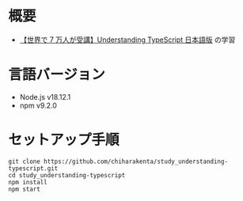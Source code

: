 # 概要

- [【世界で 7 万人が受講】Understanding TypeScript 日本語版](https://www.udemy.com/course/understanding-typescript-jp/) の学習

# 言語バージョン

- Node.js v18.12.1
- npm v9.2.0

# セットアップ手順

```shell
git clone https://github.com/chiharakenta/study_understanding-typescript.git
cd study_understanding-typescript
npm install
npm start
```
